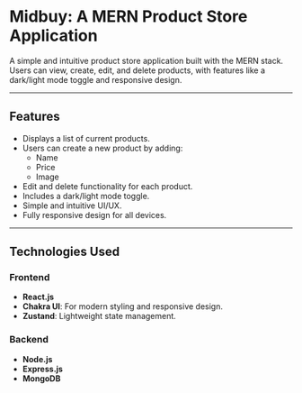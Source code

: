 # Midbuy: A MERN Product Store Application

A simple and intuitive product store application built with the MERN stack. Users can view, create, edit, and delete products, with features like a dark/light mode toggle and responsive design.

---

## Features

- Displays a list of current products.
- Users can create a new product by adding:
  - Name
  - Price
  - Image
- Edit and delete functionality for each product.
- Includes a dark/light mode toggle.
- Simple and intuitive UI/UX.
- Fully responsive design for all devices.

---

## Technologies Used

### Frontend
- **React.js**
- **Chakra UI**: For modern styling and responsive design.
- **Zustand**: Lightweight state management.

### Backend
- **Node.js**
- **Express.js**
- **MongoDB**
